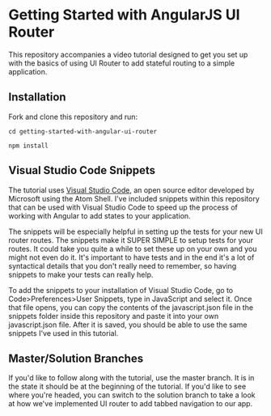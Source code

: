 # Getting Started with AngularJS UI Router

This repository accompanies a video tutorial designed to get you set up with the basics of using UI Router to add stateful routing to a simple application.

## Installation 

Fork and clone this repository and run: 

```
cd getting-started-with-angular-ui-router
```

```
npm install
```

## Visual Studio Code Snippets

The tutorial uses [Visual Studio Code](https://code.visualstudio.com/), an open source editor developed by Microsoft using the Atom Shell. I've included snippets within this repository that can be used with Visual Studio Code to speed up the process of working with Angular to add states to your application.

The snippets will be especially helpful in setting up the tests for your new UI router routes.  The snippets make it SUPER SIMPLE to setup tests for your routes. It could take you quite a while to set these up on your own and you might not even do it. It's important to have tests and in the end it's a lot of syntactical details that you don't really need to remember, so having snippets to make your tests can really help.

To add the snippets to your installation of Visual Studio Code, go to Code>Preferences>User Snippets, type in JavaScript and select it. Once that file opens, you can copy the contents of the javascript.json file in the snippets folder inside this repository and paste it into your own javascript.json file. After it is saved, you should be able to use the same snippets I've used in this tutorial.

## Master/Solution Branches

If you'd like to follow along with the tutorial, use the master branch. It is in the state it should be at the beginning of the tutorial. If you'd like to see where you're headed, you can switch to the solution branch to take a look at how we've implemented UI router to add tabbed navigation to our app.
